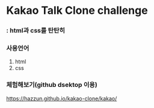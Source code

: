 # Kakao Talk Clone challenge

### : html과 css를 탄탄히

### 사용언어
1. html
2. css

### 체험해보기(github dsektop 이용)
https://hazzun.github.io/kakao-clone/kakao/
